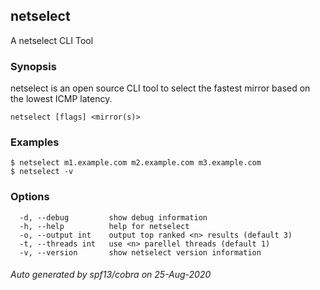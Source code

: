 ## netselect

A netselect CLI Tool

### Synopsis

netselect is an open source CLI tool to select the fastest mirror based on the lowest ICMP latency.

```
netselect [flags] <mirror(s)>
```

### Examples

```
$ netselect m1.example.com m2.example.com m3.example.com
$ netselect -v

```

### Options

```
  -d, --debug         show debug information
  -h, --help          help for netselect
  -o, --output int    output top ranked <n> results (default 3)
  -t, --threads int   use <n> parellel threads (default 1)
  -v, --version       show netselect version information
```

###### Auto generated by spf13/cobra on 25-Aug-2020
